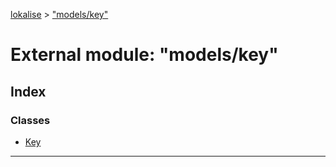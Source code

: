 [lokalise](../README.md) > ["models/key"](../modules/_models_key_.md)

# External module: "models/key"

## Index

### Classes

* [Key](../classes/_models_key_.key.md)

---

